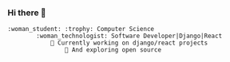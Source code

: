 ### Hi there 👋
	:woman_student: :trophy: Computer Science 
			:woman_technologist: Software Developer|Django|React
				🔭 Currently working on django/react projects
					🌱 And exploring open source 
	


<!--
**rosemutai/rosemutai** is a ✨ _special_ ✨ repository because its `README.md` (this file) appears on your GitHub profile.

Here are some ideas to get you started:

- 🔭 I’m currently working on ...
- 🌱 I’m currently learning ...
- 👯 I’m looking to collaborate on ...
- 🤔 I’m looking for help with ...
- 💬 Ask me about ...
- 📫 How to reach me: ...
- 😄 Pronouns: ...
- ⚡ Fun fact: ...
-->

